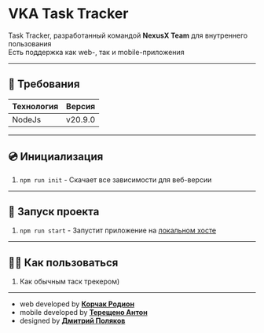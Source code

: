 # VKA Task Tracker
Task Tracker, разработанный командой **NexusX Team** для внутреннего пользования  
Есть поддержка как web-, так и mobile-приложения 
___
## 📄 Требования
| Технология | Версия  |
|------------|---------|
| NodeJs     | v20.9.0 |

___
## 💿 Инициализация
1. `npm run init` - Скачает все зависимости для веб-версии

___
## 🚀 Запуск проекта
1. `npm run start` - Запустит приложение на [локальном хосте](http://localhost:3000)

___
## 💁‍♂️ Как пользоваться
1. Как обычным таск трекером)

___
- web developed by **[Корчак Родион](http://t.me/keyrea_dy)**
- mobile developed by **[Терещено Антон](https://t.me/Tokumura)**
- designed by **[Дмитрий Поляков](http://t.me/operculum)**

